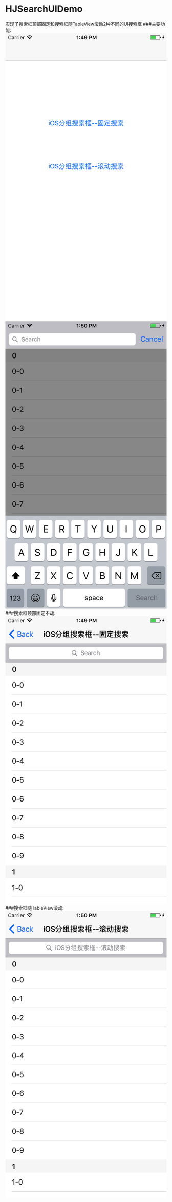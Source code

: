 # HJSearchUIDemo
实现了搜索框顶部固定和搜索框随TableView滚动2种不同的UI搜索框
###主要功能:
![Image text](https://raw.githubusercontent.com/coder-zwz/HJSearchUIDemo/master/HJSearchUIDemo/screenshots/1.png)
![Image text](https://raw.githubusercontent.com/coder-zwz/HJSearchUIDemo/master/HJSearchUIDemo/screenshots/3.png)
###搜索框顶部固定不动:
![Image text](https://raw.githubusercontent.com/coder-zwz/HJSearchUIDemo/master/HJSearchUIDemo/screenshots/2.png)
###搜索框随TableView滚动:
![Image text](https://raw.githubusercontent.com/coder-zwz/HJSearchUIDemo/master/HJSearchUIDemo/screenshots/4.png)

